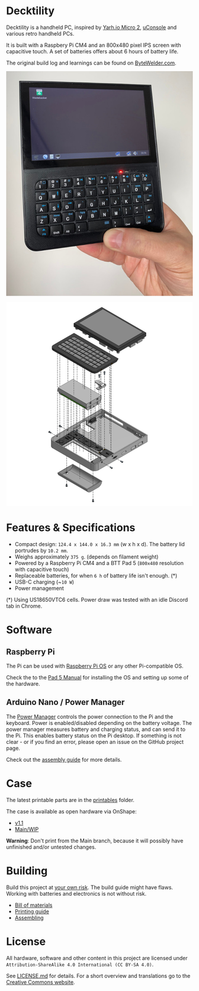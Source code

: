 # Decktility

Decktility is a handheld PC, inspired by [Yarh.io Micro 2](https://yarh.io/),
[uConsole](https://www.clockworkpi.com/uconsole) and various retro handheld PCs.

It is built with a Raspbery Pi CM4 and an 800x480 pixel IPS screen with capacitive touch.
A set of batteries offers about 6 hours of battery life.

The original build log and learnings can be found on [ByteWelder.com](https://bytewelder.com/posts/2023/05/20/building-a-handheld-pc.html).

![Decktility device mockup](docs/pics/decktility.jpg)

![Decktility device mockup](docs/pics/decktility-internals.png)

# Features & Specifications

- Compact design: `124.4 x 144.0 x 16.3 mm` (w x h x d). The battery lid portrudes by `10.2 mm`.
- Weighs approximately `375 g`. (depends on filament weight)
- Powered by a Raspberry Pi CM4 and a BTT Pad 5 (`800x480` resolution with capacitive touch)
- Replaceable batteries, for when `6 h` of battery life isn't enough. (\*)
- USB-C charging (~`10 W`)
- Power management

(\*) Using US18650VTC6 cells. Power draw was tested with an idle Discord tab in Chrome.

# Software

## Raspberry Pi

The Pi can be used with [Raspberry Pi OS](https://www.raspberrypi.com/software/) or any other Pi-compatible OS.

Check the to the [Pad 5 Manual](https://github.com/bigtreetech/Raspberry-Pad/tree/master/Pad5) for installing the OS and setting up some of the hardware.

## Arduino Nano / Power Manager

The [Power Manager](./powermanager) controls the power connection to the Pi and the keyboard. Power is enabled/disabled depending on the battery voltage.
The power manager measures battery and charging status, and can send it to the Pi. This enables battery status on the Pi desktop.
If something is not clear - or if you find an error, please open an issue on the GitHub project page.

Check out the [assembly guide](docs/assembling.md) for more details.

# Case

The latest printable parts are in the [printables](printables) folder.

The case is available as open hardware via OnShape:
- [v1.1](https://cad.onshape.com/documents/bcf3b5212bb2ba6496cfe6cf/v/382999b629ab56cddd2b7e21/e/5dfdd5987e1df112fcfa814b)
- [Main/WIP](https://cad.onshape.com/documents/bcf3b5212bb2ba6496cfe6cf/w/d70be68a60b4c80f684ba746/e/f2fb47dfa2dbdc91d7666ed1)

**Warning**: Don't print from the Main branch, because it will possibly have unfinished and/or untested changes.

# Building

Build this project at [your own risk](LICENSE.md).
The build guide might have flaws.
Working with batteries and electronics is not without risk.

- [Bill of materials](docs/bom.md)
- [Printing guide](docs/printing.md)
- [Assembling](docs/assembling.md)

# License

All hardware, software and other content in this project are licensed under `Attribution-ShareAlike 4.0 International (CC BY-SA 4.0)`.

See [LICENSE.md](LICENSE.md) for details. For a short overview and translations go to the [Creative Commons website](https://creativecommons.org/licenses/by-sa/4.0/legalcode).

